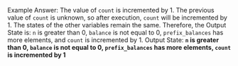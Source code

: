 Example Answer:
The value of `count` is incremented by 1. The previous value of `count` is unknown, so after execution, `count` will be incremented by 1. The states of the other variables remain the same. Therefore, the Output State is: `n` is greater than 0, `balance` is not equal to 0, `prefix_balances` has more elements, and `count` is incremented by 1.
Output State: **`n` is greater than 0, `balance` is not equal to 0, `prefix_balances` has more elements, `count` is incremented by 1**